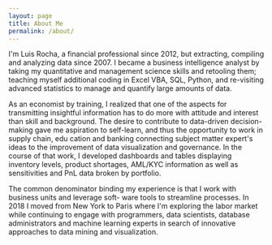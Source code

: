 ```yaml
---
layout: page
title: About Me
permalink: /about/
---
```


I'm Luis Rocha, a financial professional since 2012, but extracting, compiling and analyzing data since 2007.
I became a business intelligence analyst by taking my quantitative and management science skills and retooling 
them; teaching myself additional coding in Excel VBA, SQL, Python, and re-visiting advanced statistics to manage 
and quantify large amounts of data.

As an economist by training, I realized that one of the aspects for transmitting insightful information has to do
more with attitude and interest than skill and background. The desire to contribute to data-driven decision-making
gave me aspiration to self-learn, and thus the opportunity to work in supply chain, edu
cation and banking connecting subject matter expert's ideas to the improvement of data visualization
and governance. In the course of that work, I developed dashboards and tables displaying inventory levels, 
product shortages, AML/KYC information as well as sensitivities and PnL data broken by portfolio.

The common denominator binding my experience is that I work with business units and leverage soft-
ware tools to streamline processes. In 2018 I moved from New York to Paris where I'm exploring the labor
market while continuing to engage with programmers, data scientists, database administrators and 
machine learning experts in search of innovative approaches to data mining and visualization.
